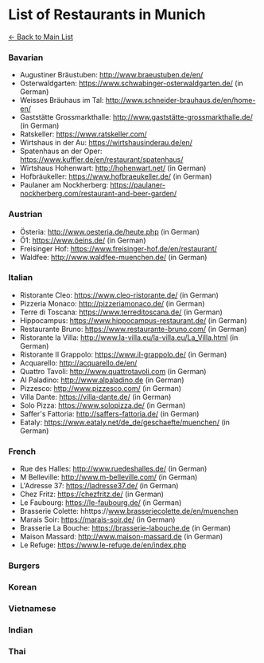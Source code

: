 # List of Restaurants in Munich
[<- Back to Main List](./README.md)

### Bavarian

* Augustiner Bräustuben: http://www.braeustuben.de/en/
* Osterwaldgarten: https://www.schwabinger-osterwaldgarten.de/ (in German)
* Weisses Bräuhaus im Tal: http://www.schneider-brauhaus.de/en/home-en/
* Gaststätte Grossmarkthalle: http://www.gaststätte-grossmarkthalle.de/ (in German)
* Ratskeller: https://www.ratskeller.com/
* Wirtshaus in der Au: https://wirtshausinderau.de/en/
* Spatenhaus an der Oper: https://www.kuffler.de/en/restaurant/spatenhaus/
* Wirtshaus Hohenwart: http://hohenwart.net/ (in German)
* Hofbräukeller: https://www.hofbraeukeller.de/ (in German)
* Paulaner am Nockherberg: https://paulaner-nockherberg.com/restaurant-and-beer-garden/

### Austrian

* Österia: http://www.oesteria.de/heute.php (in German)
* Ö1: https://www.öeins.de/ (in German)
* Freisinger Hof: https://www.freisinger-hof.de/en/restaurant/
* Waldfee: http://www.waldfee-muenchen.de/ (in German)


### Italian

* Ristorante Cleo: https://www.cleo-ristorante.de/ (in German)
* Pizzeria Monaco: http://pizzeriamonaco.de/ (in German)
* Terre di Toscana: https://www.terreditoscana.de/ (in German)
* Hippocampus: https://www.hippocampus-restaurant.de/ (in German)
* Restaurante Bruno: https://www.restaurante-bruno.com/ (in German)
* Ristorante la Villa: http://www.la-villa.eu/la-villa.eu/La_Villa.html (in German)
* Ristorante Il Grappolo: https://www.il-grappolo.de/ (in German)
* Acquarello: http://acquarello.de/en/
* Quattro Tavoli: http://www.quattrotavoli.com (in German)
* Al Paladino: http://www.alpaladino.de (in German)
* Pizzesco: http://www.pizzesco.com/ (in German)
* Villa Dante: https://villa-dante.de/ (in German)
* Solo Pizza: https://www.solopizza.de/ (in German)
* Saffer's Fattoria: http://saffers-fattoria.de/ (in German)
* Eataly: https://www.eataly.net/de_de/geschaefte/muenchen/ (in German)

### French

* Rue des Halles: http://www.ruedeshalles.de/ (in German)
* M Belleville: http://www.m-belleville.com/ (in German)
* L'Adresse 37: https://ladresse37.de/ (in German)
* Chez Fritz: https://chezfritz.de/ (in German)
* Le Faubourg: https://le-faubourg.de/ (in German)
* Brasserie Colette: hhttps://www.brasseriecolette.de/en/muenchen
* Marais Soir: https://marais-soir.de/ (in German)
* Brasserie La Bouche: https://brasserie-labouche.de (in German)
* Maison Massard: http://www.maison-massard.de (in German)
* Le Refuge: https://www.le-refuge.de/en/index.php

### Burgers

### Korean

### Vietnamese

### Indian

### Thai

